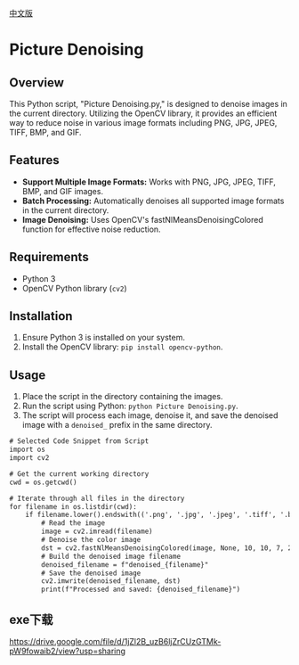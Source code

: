 [中文版](README.zh.md)
# Picture Denoising

## Overview
This Python script, "Picture Denoising.py," is designed to denoise images in the current directory. Utilizing the OpenCV library, it provides an efficient way to reduce noise in various image formats including PNG, JPG, JPEG, TIFF, BMP, and GIF.

## Features
- **Support Multiple Image Formats:** Works with PNG, JPG, JPEG, TIFF, BMP, and GIF images.
- **Batch Processing:** Automatically denoises all supported image formats in the current directory.
- **Image Denoising:** Uses OpenCV's fastNlMeansDenoisingColored function for effective noise reduction.

## Requirements
- Python 3
- OpenCV Python library (`cv2`)

## Installation
1. Ensure Python 3 is installed on your system.
2. Install the OpenCV library: `pip install opencv-python`.

## Usage
1. Place the script in the directory containing the images.
2. Run the script using Python: `python Picture Denoising.py`.
3. The script will process each image, denoise it, and save the denoised image with a `denoised_` prefix in the same directory.

```txt
# Selected Code Snippet from Script
import os
import cv2

# Get the current working directory
cwd = os.getcwd()

# Iterate through all files in the directory
for filename in os.listdir(cwd):
    if filename.lower().endswith(('.png', '.jpg', '.jpeg', '.tiff', '.bmp', '.gif')):
        # Read the image
        image = cv2.imread(filename)
        # Denoise the color image
        dst = cv2.fastNlMeansDenoisingColored(image, None, 10, 10, 7, 21)
        # Build the denoised image filename
        denoised_filename = f"denoised_{filename}"
        # Save the denoised image
        cv2.imwrite(denoised_filename, dst)
        print(f"Processed and saved: {denoised_filename}")
```

## exe下载
https://drive.google.com/file/d/1jZl2B_uzB6ljZrCUzGTMk-pW9fowaib2/view?usp=sharing
